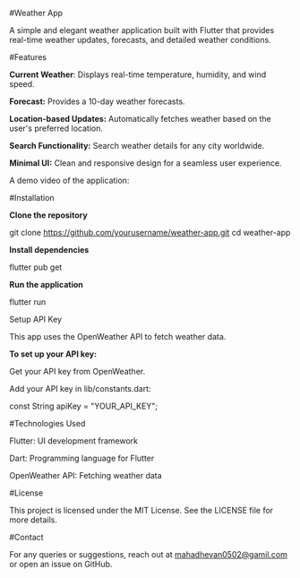 #Weather App

A simple and elegant weather application built with Flutter that provides real-time weather updates, forecasts, and detailed weather conditions.

#Features

**Current Weather**: Displays real-time temperature, humidity, and wind speed.

**Forecast:** Provides a 10-day weather forecasts.

**Location-based Updates:** Automatically fetches weather based on the user's preferred location.

**Search Functionality:** Search weather details for any city worldwide.

**Minimal UI:** Clean and responsive design for a seamless user experience.

A demo video of the application: 


#Installation

**Clone the repository**

git clone https://github.com/yourusername/weather-app.git
cd weather-app

**Install dependencies**

flutter pub get

**Run the application**

flutter run

Setup API Key

This app uses the OpenWeather API to fetch weather data. 

**To set up your API key:**

Get your API key from OpenWeather.

Add your API key in lib/constants.dart:

const String apiKey = "YOUR_API_KEY";

#Technologies Used

Flutter: UI development framework

Dart: Programming language for Flutter

OpenWeather API: Fetching weather data

#License

This project is licensed under the MIT License. See the LICENSE file for more details.

#Contact

For any queries or suggestions, reach out at mahadhevan0502@gamil.com or open an issue on GitHub.

